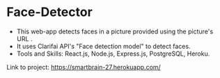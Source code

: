 # Face-Detector

- This web-app detects faces in a picture provided using the picture's URL .
- It uses Clarifai API's "Face detection model" to detect faces.
- Tools and Skills: React.js, Node.js, Express.js, PostgreSQL, Heroku.

Link to project: https://smartbrain-27.herokuapp.com/

